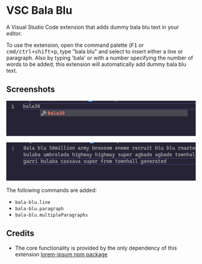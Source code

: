 # VSC Bala Blu

A Visual Studio Code extension that adds dummy bala blu text in your editor.

To use the extension, open the command palette (<kbd>F1</kbd> or <kbd>cmd/ctrl+shift+p</kbd>, type "bala blu" and select to insert either a line or paragraph. Also by typing 'bala' or with a number specifying the number of words to be added, this extension will automatically add dummy bala blu text.

## Screenshots
![](./images/screenshot-1.png)

![](./images/screenshot-2.png)

The following commands are added:

- `bala-blu.line`
- `bala-blu.paragraph`
- `bala-blu.multipleParagraphs`

## Credits

- The core functionality is provided by the only dependency of this extension [lorem-ipsum npm package](https://www.npmjs.com/package/lorem-ipsum)
